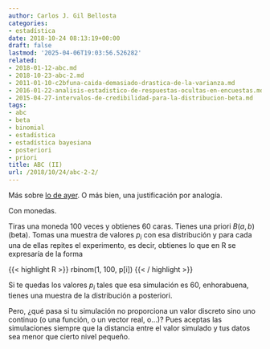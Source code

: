 ```yaml
---
author: Carlos J. Gil Bellosta
categories:
- estadística
date: 2018-10-24 08:13:19+00:00
draft: false
lastmod: '2025-04-06T19:03:56.526282'
related:
- 2018-01-12-abc.md
- 2018-10-23-abc-2.md
- 2011-01-10-c2bfuna-caida-demasiado-drastica-de-la-varianza.md
- 2016-01-22-analisis-estadistico-de-respuestas-ocultas-en-encuestas.md
- 2015-04-27-intervalos-de-credibilidad-para-la-distribucion-beta.md
tags:
- abc
- beta
- binomial
- estadística
- estadística bayesiana
- posteriori
- priori
title: ABC (II)
url: /2018/10/24/abc-2-2/
---
```


Más sobre [lo de ayer](https://datanalytics.com/2018/10/23/abc-2/). O más bien, una justificación por analogía.

Con monedas.

Tiras una moneda 100 veces y obtienes 60 caras. Tienes una priori $B(a,b)$ (beta). Tomas una muestra de valores $p_i$ con esa distribución y para cada una de ellas repites el experimento, es decir, obtienes lo que en R se expresaría de la forma

{{< highlight R >}}
rbinom(1, 100, p[i])
{{< / highlight >}}

Si te quedas los valores $p_i$ tales que esa simulación es 60, enhorabuena, tienes una muestra de la distribución a posteriori.

Pero, ¿qué pasa si tu simulación no proporciona un valor discreto sino uno continuo (o una función, o un vector real, o...)? Pues aceptas las simulaciones siempre que la distancia entre el valor simulado y tus datos sea menor que cierto nivel pequeño.